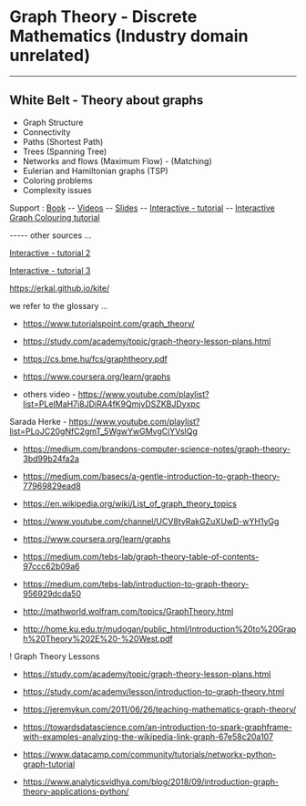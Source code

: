 # Graph Theory - Discrete Mathematics (Industry domain unrelated)

------------------------------------------------------------------------------
White Belt - Theory about graphs
---------------------------------------------------------------------------
* Graph Structure
* Connectivity
* Paths (Shortest Path)
* Trees (Spanning Tree)
* Networks and flows (Maximum Flow) - (Matching)
* Eulerian and Hamiltonian graphs (TSP)
* Coloring problems
* Complexity issues

Support : [Book](https://www.maths.ed.ac.uk/~v1ranick/papers/wilsongraph.pdf) -- [Videos](https://www.youtube.com/channel/UCV8tyRakGZuXUwD-wYH1yGg) -- [Slides](http://www.hamilton.ie/ollie/Downloads/Graph.pdf) -- [Interactive - tutorial](https://visualgo.net/en) -- [Interactive Graph Colouring tutorial](https://ahmedengu.com/VisuAlgo-GraphColoring/src/index.html)



----- other sources ...

[Interactive - tutorial 2](https://d3gt.com/)

[Interactive - tutorial 3](https://graphonline.ru/en/)

https://erkal.github.io/kite/


we refer to the glossary ...

* https://www.tutorialspoint.com/graph_theory/

* https://study.com/academy/topic/graph-theory-lesson-plans.html

* https://cs.bme.hu/fcs/graphtheory.pdf


* https://www.coursera.org/learn/graphs



* others video - https://www.youtube.com/playlist?list=PLeIMaH7i8JDiRA4fK9QmjvDSZKBJDyxpc

Sarada Herke - https://www.youtube.com/playlist?list=PLoJC20gNfC2gmT_5WgwYwGMvgCjYVsIQg

* https://medium.com/brandons-computer-science-notes/graph-theory-3bd99b24fa2a

* https://medium.com/basecs/a-gentle-introduction-to-graph-theory-77969829ead8

* https://en.wikipedia.org/wiki/List_of_graph_theory_topics



* https://www.youtube.com/channel/UCV8tyRakGZuXUwD-wYH1yGg
* https://www.coursera.org/learn/graphs




* https://medium.com/tebs-lab/graph-theory-table-of-contents-97ccc62b09a6

* https://medium.com/tebs-lab/introduction-to-graph-theory-956929dcda50


* http://mathworld.wolfram.com/topics/GraphTheory.html



* http://home.ku.edu.tr/mudogan/public_html/Introduction%20to%20Graph%20Theory%202E%20-%20West.pdf


! Graph Theory Lessons 
* https://study.com/academy/topic/graph-theory-lesson-plans.html
* https://study.com/academy/lesson/introduction-to-graph-theory.html
* https://jeremykun.com/2011/06/26/teaching-mathematics-graph-theory/


* https://towardsdatascience.com/an-introduction-to-spark-graphframe-with-examples-analyzing-the-wikipedia-link-graph-67e58c20a107
* https://www.datacamp.com/community/tutorials/networkx-python-graph-tutorial
* https://www.analyticsvidhya.com/blog/2018/09/introduction-graph-theory-applications-python/
